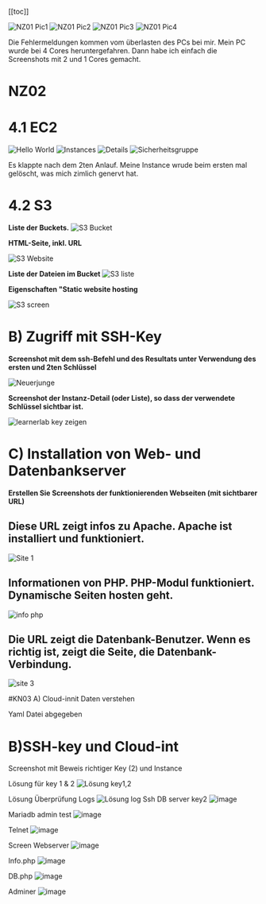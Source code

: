 [[toc]]

[]()

![NZ01 Pic1](https://github.com/NxahX0/M346/assets/118827507/22dc102c-3b29-4d2e-9c77-4015d29f7753)
![NZ01 Pic2](https://github.com/NxahX0/M346/assets/118827507/b384cf21-ae76-4a0b-b652-649f69be5413)
![NZ01 Pic3](https://github.com/NxahX0/M346/assets/118827507/5c78ebe2-4162-4497-bda8-7aae69ba3df9)
![NZ01 Pic4](https://github.com/NxahX0/M346/assets/118827507/95619dc8-8a86-4f44-948b-5d572fba6d59)

Die Fehlermeldungen kommen vom überlasten des PCs bei mir. Mein PC wurde bei 4 Cores heruntergefahren. Dann habe ich einfach die Screenshots mit 2 und 1 Cores gemacht. 


# NZ02

# 4.1 EC2

![Hello World](https://github.com/NxahX0/M346/assets/118827507/9b1f6e89-ca8f-4300-bcf0-e65466b3dc43)
![Instances](https://github.com/NxahX0/M346/assets/118827507/9c98a4df-c786-4bc4-a4d4-3d89b8484b25)
![Details](https://github.com/NxahX0/M346/assets/118827507/b9a1f500-46c4-496a-bc00-85a5cb099d60)
![Sicherheitsgruppe](https://github.com/NxahX0/M346/assets/118827507/594b6610-03ba-42ec-bd87-bf109057a224)

Es klappte nach dem 2ten Anlauf. Meine Instance wrude beim ersten mal gelöscht, was mich zimlich genervt hat. 


# 4.2 S3

**Liste der Buckets.**
![S3 Bucket](https://github.com/NxahX0/M346/assets/118827507/09b20ba1-afd5-4734-baf1-9bd242f8009e)

**HTML-Seite, inkl. URL**

![S3 Website](https://github.com/NxahX0/M346/assets/118827507/f66fcb78-930b-4d41-b9c7-7a863b9ae185)

**Liste der Dateien im Bucket**
![S3 liste](https://github.com/NxahX0/M346/assets/118827507/125f966f-113d-49b2-be4b-426d28fd0723)

**Eigenschaften "Static website hosting**

![S3 screen](https://github.com/NxahX0/M346/assets/118827507/4df5f107-b56b-4ddb-b9ab-8d2ae07134af)

# B) Zugriff mit SSH-Key

**Screenshot mit dem ssh-Befehl und des Resultats unter Verwendung des ersten und 2ten Schlüssel**

![Neuerjunge](https://github.com/NxahX0/M346/assets/118827507/c385f64a-c419-45b2-bb9f-da3e693019a5)


**Screenshot der Instanz-Detail (oder Liste), so dass der verwendete Schlüssel sichtbar ist.**

![learnerlab key zeigen](https://github.com/NxahX0/M346/assets/118827507/9b44b775-29b2-45fc-82d7-f63c338148ad)


# C) Installation von Web- und Datenbankserver

**Erstellen Sie Screenshots der funktionierenden Webseiten (mit sichtbarer URL)**


## Diese URL zeigt infos zu Apache. Apache ist installiert und funktioniert.

![Site 1](https://github.com/NxahX0/M346/assets/118827507/3418a4f4-25a7-4b2e-9a65-0888809afbab)


##  Informationen von PHP. PHP-Modul funktioniert. Dynamische Seiten hosten geht.

![info php](https://github.com/NxahX0/M346/assets/118827507/69fc19be-7741-4b42-a609-2071e1ef9ca8)


## Die URL zeigt die Datenbank-Benutzer. Wenn es richtig ist, zeigt die Seite, die Datenbank-Verbindung.

![site 3](https://github.com/NxahX0/M346/assets/118827507/85f71b48-5b47-4f10-9f70-ccb13916df01)


#KN03
A) Cloud-innit Daten verstehen

Yaml Datei abgegeben

# B)SSH-key und Cloud-int

Screenshot mit Beweis richtiger Key (2) und Instance


Lösung für key 1 & 2 
![Lösung key1,2](https://github.com/NxahX0/M346/assets/118827507/fa3fc7d4-0e19-4633-8e2b-2601a9b7b0b7)

Lösung Überprüfung Logs
![Lösung log](https://github.com/NxahX0/M346/assets/118827507/ff3d3c3e-2639-4113-852a-4239787f333a)
Ssh DB server key2
![image](https://github.com/NxahX0/M346/assets/118827507/78b91dce-ebf2-4cca-85c3-42af2b0dd76e)

Mariadb admin test
![image](https://github.com/NxahX0/M346/assets/118827507/68a23486-f85f-4fd0-9bde-8310e0424edc)

Telnet
![image](https://github.com/NxahX0/M346/assets/118827507/7d383d0a-d296-42d1-a5fd-31358d548908)

Screen Webserver 
![image](https://github.com/NxahX0/M346/assets/118827507/782c5787-da85-42d7-979b-802f103a5008)

Info.php
![image](https://github.com/NxahX0/M346/assets/118827507/6c4ce3e9-e9e5-4abf-82b5-63d1169cbc58)

DB.php
![image](https://github.com/NxahX0/M346/assets/118827507/82fbae6d-db48-4674-b573-0b6c6664b74c)

Adminer
![image](https://github.com/NxahX0/M346/assets/118827507/45c064d8-fd7d-4d7e-8f8e-69b77e736b43)




